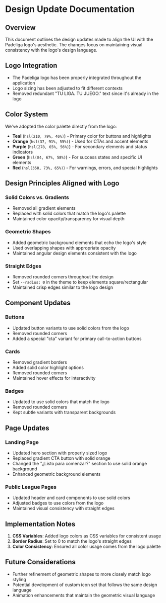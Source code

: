 # Design Update Documentation

## Overview

This document outlines the design updates made to align the UI with the Padeliga logo's aesthetic. The changes focus on maintaining visual consistency with the logo's design language.

## Logo Integration

- The Padeliga logo has been properly integrated throughout the application
- Logo sizing has been adjusted to fit different contexts
- Removed redundant "TU LIGA. TU JUEGO." text since it's already in the logo

## Color System

We've adopted the color palette directly from the logo:

- **Teal** (`hsl(210, 79%, 46%)`) - Primary color for buttons and highlights
- **Orange** (`hsl(37, 91%, 55%)`) - Used for CTAs and accent elements
- **Purple** (`hsl(278, 65%, 56%)`) - For secondary elements and status indicators
- **Green** (`hsl(84, 67%, 58%)`) - For success states and specific UI elements
- **Red** (`hsl(350, 73%, 65%)`) - For warnings, errors, and special highlights

## Design Principles Aligned with Logo

### Solid Colors vs. Gradients

- Removed all gradient elements
- Replaced with solid colors that match the logo's palette
- Maintained color opacity/transparency for visual depth

### Geometric Shapes

- Added geometric background elements that echo the logo's style
- Used overlapping shapes with appropriate opacity
- Maintained angular design elements consistent with the logo

### Straight Edges

- Removed rounded corners throughout the design
- Set `--radius: 0` in the theme to keep elements square/rectangular
- Maintained crisp edges similar to the logo design

## Component Updates

### Buttons

- Updated button variants to use solid colors from the logo
- Removed rounded corners
- Added a special "cta" variant for primary call-to-action buttons

### Cards

- Removed gradient borders
- Added solid color highlight options
- Removed rounded corners
- Maintained hover effects for interactivity

### Badges

- Updated to use solid colors that match the logo
- Removed rounded corners
- Kept subtle variants with transparent backgrounds

## Page Updates

### Landing Page

- Updated hero section with properly sized logo
- Replaced gradient CTA button with solid orange
- Changed the "¿Listo para comenzar?" section to use solid orange background
- Enhanced geometric background elements

### Public League Pages

- Updated header and card components to use solid colors
- Adjusted badges to use colors from the logo
- Maintained visual consistency with straight edges

## Implementation Notes

1. **CSS Variables**: Added logo colors as CSS variables for consistent usage
2. **Border Radius**: Set to 0 to match the logo's straight edges
3. **Color Consistency**: Ensured all color usage comes from the logo palette

## Future Considerations

- Further refinement of geometric shapes to more closely match logo styling
- Potential development of custom icon set that follows the same design language
- Animation enhancements that maintain the geometric visual language